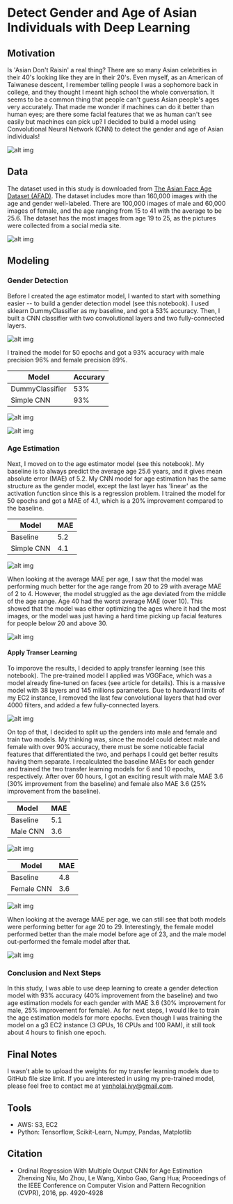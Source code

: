 # Detect Gender and Age of Asian Individuals with Deep Learning

## Motivation
Is 'Asian Don't Raisin' a real thing? There are so many Asian celebrities in their 40's looking like they are in their 20's. Even myself, as an American of Taiwanese descent, I remember telling people I was a sophomore back in college, and they thought I meant high school the whole conversation. It seems to be a common thing that people can't guess Asian people's ages very accurately. That made me wonder if machines can do it better than human eyes; are there some facial features that we as human can't see easily but machines can pick up? I decided to build a model using Convolutional Neural Network (CNN) to detect the gender and age of Asian individuals!

![alt img](https://github.com/yenholaivy/Asian-Age-and-Gender-Estimation/blob/main/img/asian_female.png)

## Data
The dataset used in this study is downloaded from [The Asian Face Age Dataset (AFAD)](https://afad-dataset.github.io/). The dataset includes more than 160,000 images with the age and gender well-labeled. There are 100,000 images of male and 60,000 images of female, and the age ranging from 15 to 41 with the average to be 25.6. The dataset has the most images from age 19 to 25, as the pictures were collected from a social media site. 

![alt img](https://github.com/yenholaivy/Asian-Age-and-Gender-Estimation/blob/main/img/dist_age_gender.png)
  
## Modeling
### Gender Detection
Before I created the age estimator model, I wanted to start with something easier -- to build a gender detection model (see this notebook). I used sklearn DummyClassifier as my baseline, and got a 53% accuracy. Then, I built a CNN classifier with two convolutional layers and two fully-connected layers. 

![alt img](https://github.com/yenholaivy/Asian-Age-and-Gender-Estimation/blob/main/img/simple_cnn_struc.png)

I trained the model for 50 epochs and got a 93% accuracy with male precision 96% and female precision 89%.

|  Model | Accurary | 
| --- | --- |
| DummyClassifier | 53% | 
| Simple CNN | 93% |

![alt img](https://github.com/yenholaivy/Asian-Age-and-Gender-Estimation/blob/main/img/simple_cnn_gender.png)

![alt img](https://github.com/yenholaivy/Asian-Age-and-Gender-Estimation/blob/main/img/cm_gender.png)
  

### Age Estimation
Next, I moved on to the age estimator model (see this notebook). My baseline is to always predict the average age 25.6 years, and it gives mean absolute error (MAE) of 5.2. My CNN model for age estimation has the same structure as the gender model, except the last layer has 'linear' as the activation function since this is a regression problem. I trained the model for 50 epochs and got a MAE of 4.1, which is a 20% improvement compared to the baseline. 

|  Model | MAE | 
| --- | --- |
| Baseline | 5.2 | 
| Simple CNN | 4.1 | 

![alt img](https://user-images.githubusercontent.com/77142026/116288696-9f792c80-a746-11eb-93f5-2cf3429ce7a5.png)
  
When looking at the average MAE per age, I saw that the model was performing much better for the age range from 20 to 29 with average MAE of 2 to 4. However, the model struggled as the age deviated from the middle of the age range. Age 40 had the worst average MAE (over 10). This showed that the model was either optimizing the ages where it had the most images, or the model was just having a hard time picking up facial features for people below 20 and above 30.

![alt img](https://github.com/yenholaivy/Asian-Age-and-Gender-Estimation/blob/main/img/simple_cnn_mae.png)


#### Apply Transer Learning
To imporove the results, I decided to apply transfer learning (see this notebook). The pre-trained model I applied was VGGFace, which was a model already fine-tuned on faces (see article for details). This is a massive model with 38 layers and 145 millions parameters. Due to hardward limits of my EC2 instance, I removed the last few convolutional layers that had over 4000 filters, and added a few fully-connected layers.

![alt img](https://github.com/yenholaivy/Asian-Age-and-Gender-Estimation/blob/main/img/transfer_learning.png)

On top of that, I decided to split up the genders into male and female and train two models. My thinking was, since the model could detect male and female with over 90% accuracy, there must be some noticable facial features that differentiated the two, and perhaps I could get better results having them separate. I recalculated the baseline MAEs for each gender and trained the two transfer learning models for 6 and 10 epochs, respectively. After over 60 hours, I got an exciting result with male MAE 3.6 (30% improvement from the baseline) and female also MAE 3.6 (25% improvement from the baseline).
  
 |  Model | MAE | 
| --- | --- |
| Baseline | 5.1 | 
| Male CNN | 3.6 |

![alt img](https://github.com/yenholaivy/Asian-Age-and-Gender-Estimation/blob/main/img/vgg_male.png)
  
|  Model | MAE | 
| --- | --- |
| Baseline | 4.8 | 
| Female CNN | 3.6 | 

![alt img](https://github.com/yenholaivy/Asian-Age-and-Gender-Estimation/blob/main/img/vgg_female.png)

When looking at the average MAE per age, we can still see that both models were performing better for age 20 to 29. Interestingly, the female model performed better than the male model before age of 23, and the male model out-performed the female model after that. 
  
![alt img](https://github.com/yenholaivy/Asian-Age-and-Gender-Estimation/blob/main/img/vgg_m_vs_f.png)

### Conclusion and Next Steps
In this study, I was able to use deep learning to create a gender detection model with 93% accuracy (40% improvement from the baseline) and two age estimation models for each gender with MAE 3.6 (30% improvement for male, 25% improvement for female). 
As for next steps, I would like to train the age estimation models for more epochs. Even though I was training the model on a g3 EC2 instance (3 GPUs, 16 CPUs and 100 RAM), it still took about 4 hours to finish one epoch.


## Final Notes
I wasn't able to upload the weights for my transfer learning models due to GitHub file size limit. If you are interested in using my pre-trained model, please feel free to contact me at yenholai.ivy@gmail.com.

## Tools
- AWS: S3, EC2
- Python: Tensorflow, Scikit-Learn, Numpy, Pandas, Matplotlib

## Citation
- Ordinal Regression With Multiple Output CNN for Age Estimation
Zhenxing Niu, Mo Zhou, Le Wang, Xinbo Gao, Gang Hua; Proceedings of the IEEE Conference on Computer Vision and Pattern Recognition (CVPR), 2016, pp. 4920-4928



